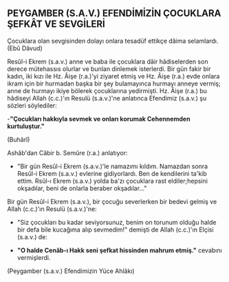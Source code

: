 ## PEYGAMBER (S.A.V.) EFENDİMİZİN ÇOCUKLARA ŞEFKÂT VE SEVGİLERİ

Çocuklara olan sevgisinden dolayı onlara tesadüf ettikçe dâima selamlardı. (Ebû Dâvud)

Resûl-i Ekrem (s.a.v.) anne ve baba ile çocuklara dâir hâdiselerden son derece mütehassıs olurlar ve bunlan dinlemek isterlerdi. Bir gün fakir bir kadın, iki kızı ile Hz. Âişe (r.a.)'yi ziyaret etmiş ve Hz. Âişe (r.a.) evde onlara ikram için bir hurmadan başka bir şey bulamayınca hurmayı anneye ver­miş; anne de hurmayı ikiye bölerek çocuklarına yedirmişti. Hz. Âişe (r.a.) bu hâdiseyi Allah (c.c.)'ın Resulü (s.a.v.)'ne anlatınca Efendimiz (s.a.v.) şu sözleri söylediler:

-**"Çocukları hakkıyla sevmek ve onları koru­mak Cehennemden kurtuluştur."**

(Buhârî)

Ashâb'dan Câbir b. Semûre (r.a.) anlatıyor:

- "Bir gün Resûl-i Ekrem (s.a.v.)'le namazımı kıldım. Namazdan sonra Resûl-i Ekrem (s.a.v.) ev­lerine gidiyorlardı. Ben de kendilerini ta'kib ettim. Rsûl-ı Ekrem (s.a.v.) yolda ba'zı çocuklara rast eldiler;hepsini okşadılar, beni de onlarla beraber okşadılar..."

Bir gün Resûl-i Ekrem (s.a.v.), bir çocuğu sever­lerken bir bedevi gelmiş ve Allah (c.c.)'ın Resulü (s.a.v.)'ne:

- "Siz çocukları bu kadar seviyorsunuz, benim on torunum olduğu halde bir defa bile kucağıma alıp sevmedim!" demişti de Allah (c.c.)'ın Elçisi (s.a.v.) de:

- **"O halde Cenâb-ı Hakk seni şefkat hissin­den mahrum etmiş."** cevabını vermişlerdi.

(Peygamber (s.a.v.) Efendimizin Yüce Ahlâkı)
